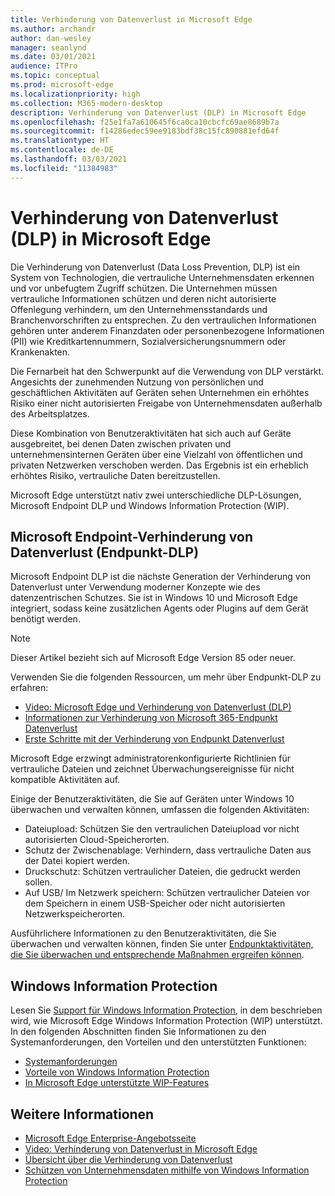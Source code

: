 ```yaml
---
title: Verhinderung von Datenverlust in Microsoft Edge
ms.author: archandr
author: dan-wesley
manager: seanlynd
ms.date: 03/01/2021
audience: ITPro
ms.topic: conceptual
ms.prod: microsoft-edge
ms.localizationpriority: high
ms.collection: M365-modern-desktop
description: Verhinderung von Datenverlust (DLP) in Microsoft Edge
ms.openlocfilehash: f25e1fa7a610645f6ca0ca10cbcfc69ae8689b7a
ms.sourcegitcommit: f14286edec59ee9183bdf38c15fc890881efd64f
ms.translationtype: HT
ms.contentlocale: de-DE
ms.lasthandoff: 03/03/2021
ms.locfileid: "11384983"
---
```

# <a name="data-loss-prevention-dlp-in-microsoft-edge"></a>Verhinderung von Datenverlust (DLP) in Microsoft Edge

Die Verhinderung von Datenverlust (Data Loss Prevention, DLP) ist ein System von Technologien, die vertrauliche Unternehmensdaten erkennen und vor unbefugtem Zugriff schützen. Die Unternehmen müssen vertrauliche Informationen schützen und deren nicht autorisierte Offenlegung verhindern, um den Unternehmensstandards und Branchenvorschriften zu entsprechen. Zu den vertraulichen Informationen gehören unter anderem Finanzdaten oder personenbezogene Informationen (PII) wie Kreditkartennummern, Sozialversicherungsnummern oder Krankenakten.

Die Fernarbeit hat den Schwerpunkt auf die Verwendung von DLP verstärkt. Angesichts der zunehmenden Nutzung von persönlichen und geschäftlichen Aktivitäten auf Geräten sehen Unternehmen ein erhöhtes Risiko einer nicht autorisierten Freigabe von Unternehmensdaten außerhalb des Arbeitsplatzes.

Diese Kombination von Benutzeraktivitäten hat sich auch auf Geräte ausgebreitet, bei denen Daten zwischen privaten und unternehmensinternen Geräten über eine Vielzahl von öffentlichen und privaten Netzwerken verschoben werden. Das Ergebnis ist ein erheblich erhöhtes Risiko, vertrauliche Daten bereitzustellen.

Microsoft Edge unterstützt nativ zwei unterschiedliche DLP-Lösungen, Microsoft Endpoint DLP und Windows Information Protection (WIP).

## <a name="microsoft-endpoint-data-loss-prevention-endpoint-dlp"></a>Microsoft Endpoint-Verhinderung von Datenverlust (Endpunkt-DLP)

Microsoft Endpoint DLP ist die nächste Generation der Verhinderung von Datenverlust unter Verwendung moderner Konzepte wie des datenzentrischen Schutzes. Sie ist in Windows 10 und Microsoft Edge integriert, sodass keine zusätzlichen Agents oder Plugins auf dem Gerät benötigt werden.

> [!NOTE]
> Dieser Artikel bezieht sich auf Microsoft Edge Version 85 oder neuer.

Verwenden Sie die folgenden Ressourcen, um mehr über Endpunkt-DLP zu erfahren:

- [Video: Microsoft Edge und Verhinderung von Datenverlust (DLP)](microsoft-edge-video-security-dlp.md)
- [Informationen zur Verhinderung von Microsoft 365-Endpunkt Datenverlust](https://docs.microsoft.com/microsoft-365/compliance/endpoint-dlp-learn-about?view=o365-worldwide&preserve-view=true)
- [Erste Schritte mit der Verhinderung von Endpunkt Datenverlust](https://docs.microsoft.com/microsoft-365/compliance/endpoint-dlp-getting-started?view=o365-worldwide&preserve-view=true)

Microsoft Edge erzwingt administratorenkonfigurierte Richtlinien für vertrauliche Dateien und zeichnet Überwachungsereignisse für nicht kompatible Aktivitäten auf.

Einige der Benutzeraktivitäten, die Sie auf Geräten unter Windows 10 überwachen und verwalten können, umfassen die folgenden Aktivitäten:

- Dateiupload: Schützen Sie den vertraulichen Dateiupload vor nicht autorisierten Cloud-Speicherorten. <!-- The next 3 screenshots show a sequence where a user tries to drop a sensitive data file on to their local storage.-->
- Schutz der Zwischenablage: Verhindern, dass vertrauliche Daten aus der Datei kopiert werden.
- Druckschutz: Schützen vertraulicher Dateien, die gedruckt werden sollen.
- Auf USB/ Im Netzwerk speichern: Schützen vertraulicher Dateien vor dem Speichern in einem USB-Speicher oder nicht autorisierten Netzwerkspeicherorten.

Ausführlichere Informationen zu den Benutzeraktivitäten, die Sie überwachen und verwalten können, finden Sie unter [Endpunktaktivitäten, die Sie überwachen und entsprechende Maßnahmen ergreifen können](https://docs.microsoft.com/microsoft-365/compliance/endpoint-dlp-learn-about?view=o365-worldwide#endpoint-activities-you-can-monitor-and-take-action-on&preserve-view=true).

## <a name="windows-information-protection"></a>Windows Information Protection

Lesen Sie [Support für Windows Information Protection](https://docs.microsoft.com/deployedge/microsoft-edge-security-windows-information-protection), in dem beschrieben wird, wie Microsoft Edge Windows Information Protection (WIP) unterstützt. In den folgenden Abschnitten finden Sie Informationen zu den Systemanforderungen, den Vorteilen und den unterstützten Funktionen:

- [Systemanforderungen](https://docs.microsoft.com/deployedge/microsoft-edge-security-windows-information-protection#system-requirements)
- [Vorteile von Windows Information Protection](https://docs.microsoft.com/deployedge/microsoft-edge-security-windows-information-protection#windows-information-protection-benefits)
- [In Microsoft Edge unterstützte WIP-Features](https://docs.microsoft.com/DeployEdge/microsoft-edge-security-windows-information-protection#wip-features-supported-in-microsoft-edge)

## <a name="see-also"></a>Weitere Informationen

- [Microsoft Edge Enterprise-Angebotsseite](https://aka.ms/EdgeEnterprise)
- [Video: Verhinderung von Datenverlust in Microsoft Edge](https://www.youtube.com/watch?v=dLD04U9eTqg)
- [Übersicht über die Verhinderung von Datenverlust](https://docs.microsoft.com/microsoft-365/compliance/data-loss-prevention-policies?view=o365-worldwide&preserve-view=true)
- [Schützen von Unternehmensdaten mithilfe von Windows Information Protection](https://docs.microsoft.com/windows/security/information-protection/windows-information-protection/protect-enterprise-data-using-wip)
